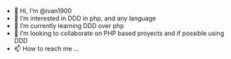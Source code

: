 - 👋 Hi, I’m @ivan1900
- 👀 I’m interested in DDD in php, and any language
- 🌱 I’m currently learning DDD over php
- 💞️ I’m looking to collaborate on PHP based proyects and if possible using DDD
- 📫 How to reach me ...

<!---
ivan1900/ivan1900 is a ✨ special ✨ repository because its `README.md` (this file) appears on your GitHub profile.
You can click the Preview link to take a look at your changes.
--->

